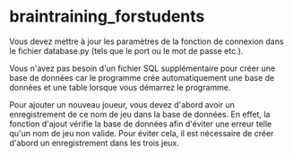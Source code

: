 # braintraining_forstudents

Vous devez mettre à jour les paramètres de la fonction de connexion dans le fichier database.py (tels que le port ou le mot de passe etc.). 

Vous n'avez pas besoin d'un fichier SQL supplémentaire pour créer une base de données car le programme crée automatiquement une base de données et une table lorsque vous démarrez le programme.


Pour ajouter un nouveau joueur, vous devez d'abord avoir un enregistrement de ce nom de jeu dans la base de données. 
En effet, la fonction d'ajout vérifie la base de données afin d'éviter une erreur telle qu'un nom de jeu non valide. 
Pour éviter cela, il est nécessaire de créer d'abord un enregistrement dans les trois jeux. 
